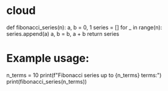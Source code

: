 # cloud
def fibonacci_series(n):
    a, b = 0, 1
    series = []
    for _ in range(n):
        series.append(a)
        a, b = b, a + b
    return series

# Example usage:
n_terms = 10
print(f"Fibonacci series up to {n_terms} terms:")
print(fibonacci_series(n_terms))

